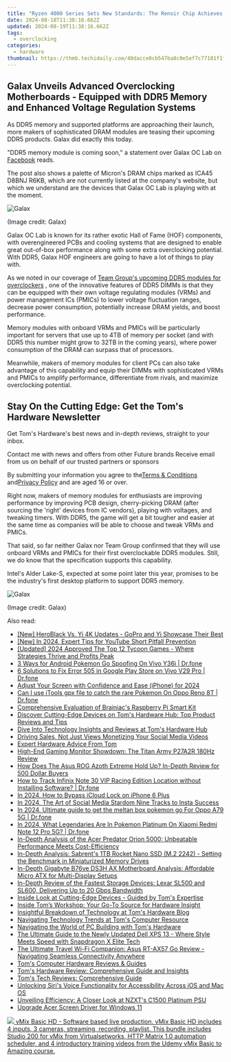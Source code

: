 ```yaml
---
title: "Ryzen 4000 Series Sets New Standards: The Renoir Chip Achieves World Record at 6666 MHz"
date: 2024-08-18T11:38:16.662Z
updated: 2024-08-19T11:38:16.662Z
tags:
  - overclocking
categories:
  - hardware
thumbnail: https://thmb.techidaily.com/40dacce0cb547ba8c0e5ef7c77101f1f8b7f316b2e066f32c3a4f5370faddce4.jpg
---
```


## Galax Unveils Advanced Overclocking Motherboards - Equipped with DDR5 Memory and Enhanced Voltage Regulation Systems

As DDR5 memory and supported platforms are approaching their launch, more makers of sophisticated DRAM modules are teasing their upcoming DDR5 products. Galax did exactly this today.

 "DDR5 memory module is coming soon," a statement over Galax OC Lab on [Facebook](https://www.facebook.com/galaxoc/posts/5653812481326138?%5F%5Fcft%5F%5F%5b0%5d=AZVwZLWZE7rfm6v-c7Mv31%5FYqiOI78Hd35TsTs2KW-7RX6lNzMsCoIsW4jnwnxy6GneoGAyeODdJA1xYYLAPYzZ2SnDWwsngZpwGMdT7-LFRwm4KGLqIogh32e94RXGKJ0haHqvjAMwSw3Z3mhmalRiY&%5F%5Ftn%5F%5F=%2CO%2CP-R) reads.

 The post also shows a palette of Micron's DRAM chips marked as ICA45 D8BNJ R6KB, which are not currently listed at the company's website, but which we understand are the devices that Galax OC Lab is playing with at the moment.

![Galax](https://cdn.mos.cms.futurecdn.net/oMpdjmpHdGoDDPi7Mxjb5D-320-80.png)

(Image credit: Galax)

 Galax OC Lab is known for its rather exotic Hall of Fame (HOF) components, with overengineered PCBs and cooling systems that are designed to enable great out-of-box performance along with some extra overclocking potential. With DDR5, Galax HOF engineers are going to have a lot of things to play with.

 As we noted in our coverage of [Team Group's upcoming DDR5 modules for overclockers](https://tools.techidaily.com) , one of the innovative features of DDR5 DIMMs is that they can be equipped with their own voltage regulating modules (VRMs) and power management ICs (PMICs) to lower voltage fluctuation ranges, decrease power consumption, potentially increase DRAM yields, and boost performance.

 Memory modules with onboard VRMs and PMICs will be particularly important for servers that use up to 4TB of memory per socket (and with DDR5 this number might grow to 32TB in the coming years), where power consumption of the DRAM can surpass that of processors.

 Meanwhile, makers of memory modules for client PCs can also take advantage of this capability and equip their DIMMs with sophisticated VRMs and PMICs to amplify performance, differentiate from rivals, and maximize overclocking potential.

## Stay On the Cutting Edge: Get the Tom's Hardware Newsletter

 Get Tom's Hardware's best news and in-depth reviews, straight to your inbox.

 Contact me with news and offers from other Future brands  Receive email from us on behalf of our trusted partners or sponsors

 By submitting your information you agree to the[Terms & Conditions](https://futureplc.com/terms-conditions/) and[Privacy Policy](https://futureplc.com/privacy-policy/) and are aged 16 or over.

 Right now, makers of memory modules for enthusiasts are improving performance by improving PCB design, cherry-picking DRAM (after sourcing the 'right' devices from IC vendors), playing with voltages, and tweaking timers. With DDR5, the game will get a bit tougher and easier at the same time as companies will be able to choose and tweak VRMs and PMICs.

 That said, so far neither Galax nor Team Group confirmed that they will use onboard VRMs and PMICs for their first overclockable DDR5 modules. Still, we do know that the specification supports this capability.

 Intel's Alder Lake-S, expected at some point later this year, promises to be the industry's first desktop platform to support DDR5 memory.

![Galax](https://cdn.mos.cms.futurecdn.net/rPUC35ad3cZ9mw5hsJzTsD-320-80.png)

(Image credit: Galax)

<ins class="adsbygoogle"
     style="display:block"
     data-ad-format="autorelaxed"
     data-ad-client="ca-pub-7571918770474297"
     data-ad-slot="1223367746"></ins>



<ins class="adsbygoogle"
     style="display:block"
     data-ad-client="ca-pub-7571918770474297"
     data-ad-slot="8358498916"
     data-ad-format="auto"
     data-full-width-responsive="true"></ins>

<span class="atpl-alsoreadstyle">Also read:</span>
<div><ul>
<li><a href="https://some-techniques.techidaily.com/new-heroblack-vs-yi-4k-updates-gopro-and-yi-showcase-their-best/"><u>[New] HeroBlack Vs. Yi 4K Updates - GoPro and Yi Showcase Their Best</u></a></li>
<li><a href="https://youtube-sure.techidaily.com/n-2024-expert-tips-for-youtube-short-pitfall-prevention/"><u>[New] In 2024, Expert Tips for YouTube Short Pitfall Prevention</u></a></li>
<li><a href="https://remote-screen-capture.techidaily.com/updated-2024-approved-the-top-12-tycoon-games-where-strategies-thrive-and-profits-peak/"><u>[Updated] 2024 Approved  The Top 12 Tycoon Games - Where Strategies Thrive and Profits Peak</u></a></li>
<li><a href="https://change-location.techidaily.com/3-ways-for-android-pokemon-go-spoofing-on-vivo-y36i-drfone-by-drfone-virtual-android/"><u>3 Ways for Android Pokemon Go Spoofing On Vivo Y36i | Dr.fone</u></a></li>
<li><a href="https://howto.techidaily.com/6-solutions-to-fix-error-505-in-google-play-store-on-vivo-v29-pro-drfone-by-drfone-fix-android-problems-fix-android-problems/"><u>6 Solutions to Fix Error 505 in Google Play Store on Vivo V29 Pro | Dr.fone</u></a></li>
<li><a href="https://article-posts.techidaily.com/adjust-your-screen-with-confidence-and-ease-iphone-for-2024/"><u>Adjust Your Screen with Confidence and Ease (iPhone) for 2024</u></a></li>
<li><a href="https://android-pokemon-go.techidaily.com/can-i-use-itools-gpx-file-to-catch-the-rare-pokemon-on-oppo-reno-8t-drfone-by-drfone-virtual-android/"><u>Can I use iTools gpx file to catch the rare Pokemon On Oppo Reno 8T | Dr.fone</u></a></li>
<li><a href="https://hardware-reviews.techidaily.com/comprehensive-evaluation-of-brainiacs-raspberry-pi-smart-kit/"><u>Comprehensive Evaluation of Brainiac's Raspberry Pi Smart Kit</u></a></li>
<li><a href="https://hardware-reviews.techidaily.com/discover-cutting-edge-devices-on-toms-hardware-hub-top-product-reviews-and-tips/"><u>Discover Cutting-Edge Devices on Tom's Hardware Hub: Top Product Reviews and Tips</u></a></li>
<li><a href="https://hardware-reviews.techidaily.com/dive-into-technology-insights-and-reviews-at-toms-hardware-hub/"><u>Dive Into Technology Insights and Reviews at Tom's Hardware Hub</u></a></li>
<li><a href="https://facebook-video-recording.techidaily.com/driving-sales-not-just-views-monetizing-your-social-media-videos/"><u>Driving Sales, Not Just Views  Monetizing Your Social Media Videos</u></a></li>
<li><a href="https://hardware-reviews.techidaily.com/expert-hardware-advice-from-tom/"><u>Expert Hardware Advice From Tom</u></a></li>
<li><a href="https://hardware-reviews.techidaily.com/high-end-gaming-monitor-showdown-the-titan-army-p27a2r-180hz-review/"><u>High-End Gaming Monitor Showdown: The Titan Army P27A2R 180Hz Review</u></a></li>
<li><a href="https://hardware-reviews.techidaily.com/how-does-the-asus-rog-azoth-extreme-hold-up-in-depth-review-for-500-dollar-buyers/"><u>How Does The Asus ROG Azoth Extreme Hold Up? In-Depth Review for 500 Dollar Buyers</u></a></li>
<li><a href="https://android-location-track.techidaily.com/how-to-track-infinix-note-30-vip-racing-edition-location-without-installing-software-drfone-by-drfone-virtual-android/"><u>How to Track Infinix Note 30 VIP Racing Edition Location without Installing Software? | Dr.fone</u></a></li>
<li><a href="https://activate-lock.techidaily.com/in-2024-how-to-bypass-icloud-lock-on-iphone-6-plus-by-drfone-ios/"><u>In 2024, How to Bypass iCloud Lock on iPhone 6 Plus</u></a></li>
<li><a href="https://some-guidance.techidaily.com/in-2024-the-art-of-social-media-stardom-nine-tracks-to-insta-success/"><u>In 2024, The Art of Social Media Stardom  Nine Tracks to Insta Success</u></a></li>
<li><a href="https://android-pokemon-go.techidaily.com/in-2024-ultimate-guide-to-get-the-meltan-box-pokemon-go-for-oppo-a79-5g-drfone-by-drfone-virtual-android/"><u>In 2024, Ultimate guide to get the meltan box pokemon go For Oppo A79 5G | Dr.fone</u></a></li>
<li><a href="https://change-location.techidaily.com/in-2024-what-legendaries-are-in-pokemon-platinum-on-xiaomi-redmi-note-12-pro-5g-drfone-by-drfone-virtual-android/"><u>In 2024, What Legendaries Are In Pokemon Platinum On Xiaomi Redmi Note 12 Pro 5G? | Dr.fone</u></a></li>
<li><a href="https://hardware-reviews.techidaily.com/in-depth-analysis-of-the-acer-predator-orion-5000-unbeatable-performance-meets-cost-efficiency/"><u>In-Depth Analysis of the Acer Predator Orion 5000: Unbeatable Performance Meets Cost-Efficiency</u></a></li>
<li><a href="https://hardware-reviews.techidaily.com/in-depth-analysis-sabrents-1tb-rocket-nano-ssd-m2-2242-setting-the-benchmark-in-miniaturized-memory-drives/"><u>In-Depth Analysis: Sabrent's 1TB Rocket Nano SSD (M.2 2242) - Setting the Benchmark in Miniaturized Memory Drives</u></a></li>
<li><a href="https://hardware-reviews.techidaily.com/in-depth-gigabyte-b76ve-ds3h-ax-motherboard-analysis-affordable-micro-atx-for-multi-display-setups/"><u>In-Depth Gigabyte B76ve DS3H AX Motherboard Analysis: Affordable Micro ATX for Multi-Display Setups</u></a></li>
<li><a href="https://hardware-reviews.techidaily.com/in-depth-review-of-the-fastest-storage-devices-lexar-sl500-and-sl600-delivering-up-to-20-gbps-bandwidth/"><u>In-Depth Review of the Fastest Storage Devices: Lexar SL500 and SL600, Delivering Up to 20 Gbps Bandwidth</u></a></li>
<li><a href="https://hardware-reviews.techidaily.com/inside-look-at-cutting-edge-devices-guided-by-toms-expertise/"><u>Inside Look at Cutting-Edge Devices - Guided by Tom's Expertise</u></a></li>
<li><a href="https://hardware-reviews.techidaily.com/inside-toms-workshop-your-go-to-source-for-hardware-insight/"><u>Inside Tom’s Workshop: Your Go-To Source for Hardware Insight</u></a></li>
<li><a href="https://hardware-reviews.techidaily.com/insightful-breakdown-of-technology-at-toms-hardware-blog/"><u>Insightful Breakdown of Technology at Tom's Hardware Blog</u></a></li>
<li><a href="https://hardware-reviews.techidaily.com/navigating-technology-trends-at-toms-computer-resource/"><u>Navigating Technology Trends at Tom's Computer Resource</u></a></li>
<li><a href="https://hardware-reviews.techidaily.com/navigating-the-world-of-pc-building-with-toms-hardware/"><u>Navigating the World of PC Building with Tom's Hardware</u></a></li>
<li><a href="https://hardware-reviews.techidaily.com/the-ultimate-guide-to-the-newly-updated-dell-xps-13-where-style-meets-speed-with-snapdragon-x-elite-tech/"><u>The Ultimate Guide to the Newly Updated Dell XPS 13 - Where Style Meets Speed with Snapdragon X Elite Tech</u></a></li>
<li><a href="https://hardware-reviews.techidaily.com/the-ultimate-travel-wi-fi-companion-asus-rt-ax57-go-review-navigating-seamless-connectivity-anywhere/"><u>The Ultimate Travel Wi-Fi Companion: Asus RT-AX57 Go Review - Navigating Seamless Connectivity Anywhere</u></a></li>
<li><a href="https://hardware-reviews.techidaily.com/toms-computer-hardware-reviews-and-guides/"><u>Tom's Computer Hardware Reviews & Guides</u></a></li>
<li><a href="https://hardware-reviews.techidaily.com/toms-hardware-review-comprehensive-guide-and-insights/"><u>Tom's Hardware Review: Comprehensive Guide and Insights</u></a></li>
<li><a href="https://hardware-reviews.techidaily.com/toms-tech-reviews-comprehensive-guide/"><u>Tom's Tech Reviews: Comprehensive Guide</u></a></li>
<li><a href="https://tech-recovery.techidaily.com/unlocking-siris-voice-functionality-for-accessibility-across-ios-and-mac-os/"><u>Unlocking Siri's Voice Functionality for Accessibility Across iOS and Mac OS</u></a></li>
<li><a href="https://hardware-reviews.techidaily.com/unveiling-efficiency-a-closer-look-at-nzxts-c1500-platinum-psu/"><u>Unveiling Efficiency: A Closer Look at NZXT's C1500 Platinum PSU</u></a></li>
<li><a href="https://driver-install.techidaily.com/upgrade-acer-screen-driver-for-windows-11/"><u>Upgrade Acer Screen Driver for Windows 11</u></a></li>
</ul></div>

<!-- affiliate ads begin -->
<a href="https://secure.2checkout.com/order/checkout.php?PRODS=4718728&QTY=1&AFFILIATE=108875&CART=1"> <img src="https://secure.avangate.com/images/merchant/ce9a6fb2becc2d235e62b125e9260102/products/vMixCallScreenshot1-large.jpg" border="0"> vMix Basic HD - Software based live production. vMix Basic HD includes 4 inputs, 3 cameras, streaming, recording, playlist. 
This bundle includes Studio 200 for vMix from Virtualsetworks, HTTP Matrix 1.0 automation scheduler, and 4 introductory training videos from the Udemy vMix Basic to Amazing course. </a>
<!-- affiliate ads end -->